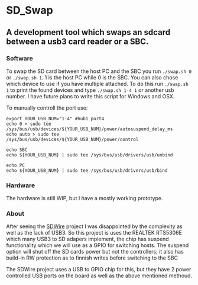 # SD_Swap

## A development tool which swaps an sdcard between a usb3 card reader or a SBC.

### Software
To swap the SD card between the host PC and the SBC you run
`./swap.sh 0` or `./swap.sh 1`. 1 is the host PC while 0 is the SBC. You can also chose which device to use if you have multiple attached. To do this run `./swap.sh 1` to print the found devices and type `./swap.sh 1-4 1` or another usb number. I have future plans to write this script for Windows and OSX.

To manually controll the port use:

```
export YOUR_USB_NUM="1-4" #hub1 port4
echo 0 > sudo tee /sys/bus/usb/devices/${YOUR_USB_NUM}/power/autosuspend_delay_ms
echo auto > sudo tee /sys/bus/usb/devices/${YOUR_USB_NUM}/power/control

echo SBC
echo ${YOUR_USB_NUM} | sudo tee /sys/bus/usb/drivers/usb/unbind

echo PC
echo ${YOUR_USB_NUM} | sudo tee /sys/bus/usb/drivers/usb/bind
```
### Hardware
The hardware is still WIP, but I have a mostly working prototype.


### About
After seeing the [SDWire](https://wiki.tizen.org/SDWire) project I was disappointed by the complexity as well as the lack of USB3. So this project is uses the REALTEK RTS5306E which many USB3 to SD adapers implement, the chip has suspend functionality which we will use as a GPIO for switching hosts. The suspend option will shut off the SD cards power but not the controllers; it also has build-in RW protection as to finnish writes before switching to the SBC

The SDWire project uses a USB to GPIO chip for this, but they have 2 power controlled USB ports on the board as well as the above mentioned methoud.

